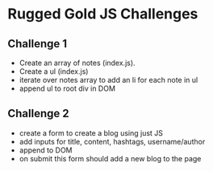 # Rugged Gold JS Challenges

## Challenge 1
- Create an array of notes (index.js).
- Create a ul (index.js)
- iterate over notes array to add an li for each note in ul
- append ul to root div in DOM

## Challenge 2
- create a form to create a blog using just JS
- add inputs for title, content, hashtags, username/author 
- append to DOM
- on submit this form should add a new blog to the page
